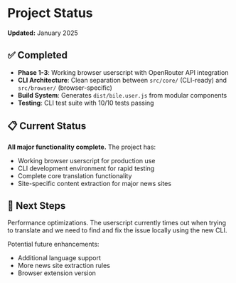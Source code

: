 # Project Status

**Updated:** January 2025

## ✅ Completed

- **Phase 1-3**: Working browser userscript with OpenRouter API integration
- **CLI Architecture**: Clean separation between `src/core/` (CLI-ready) and `src/browser/` (browser-specific)
- **Build System**: Generates `dist/bile.user.js` from modular components
- **Testing**: CLI test suite with 10/10 tests passing

## 📋 Current Status

**All major functionality complete.** The project has:

- Working browser userscript for production use
- CLI development environment for rapid testing
- Complete core translation functionality
- Site-specific content extraction for major news sites

## 🎯 Next Steps

Performance optimizations. The userscript currently times out when trying to translate and we need to find and fix the issue locally using the new CLI.

Potential future enhancements:

- Additional language support
- More news site extraction rules
- Browser extension version
